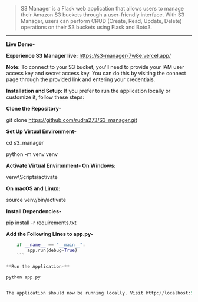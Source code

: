 > S3 Manager is a Flask web application that allows users to manage their Amazon S3 buckets through a user-friendly interface. With S3 Manager, users can perform CRUD (Create, Read, Update, Delete) operations on their S3 buckets using Flask and Boto3.
___
**Live Demo-**

**Experience S3 Manager live:**  https://s3-manager-7w8e.vercel.app/

**Note:** To connect to your S3 bucket, you'll need to provide your IAM user access key and secret access key. You can do this by visiting the connect page through the provided link and entering your credentials.

**Installation and Setup:**
If you prefer to run the application locally or customize it, follow these steps:


**Clone the Repository-**

git clone https://github.com/rudra273/S3_manager.git

**Set Up Virtual Environment-**

cd s3_manager

python -m venv venv

**Activate Virtual Environment-
On Windows:**

venv\Scripts\activate

**On macOS and Linux:**

source venv/bin/activate

**Install Dependencies-**

pip install -r requirements.txt

**Add the Following Lines to app.py-**

```python
    if __name__ == "__main__":
        app.run(debug=True)
    ```

**Run the Application-**

python app.py

_
The application should now be running locally. Visit http://localhost:5000 in your web browser to access it._
